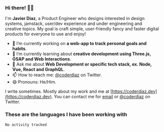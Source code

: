 ### Hi there! 👋🏽

I'm **Javier Diaz**, a Product Engineer who designs interested in design systems, jamstack, user/dev experience and under engineering and creative topics. My goal is craft simple, user-friendly fancy and faster digital products for everyone to use and enjoy!

- 🔭  I’m currently working on **a web-app to track personal goals and habits**.
- 🌱  I’m currently learning about **creative development using Three.js, GSAP and Web Interactions**.
- 💬  Ask me about **Web Development or specific tech stack, ex. Node, Vue, React and GraphQL**.
- 📫  How to reach me: [@coderdiaz](https://twitter.com/coderdiaz) on Twitter.
- 😄  Pronouns: He/Him.

I write sometimes. Mostly about my work and me at [https://coderdiaz.dev](https://coderdiaz.dev). You can contact me for [email](mailto:hey@coderdiaz.dev) or [@coderdiaz](https://twitter.com/coderdiaz) on Twitter.

### These are the languages I have been working with
<!--START_SECTION:waka-->
```text
No activity tracked
```
<!--END_SECTION:waka-->
